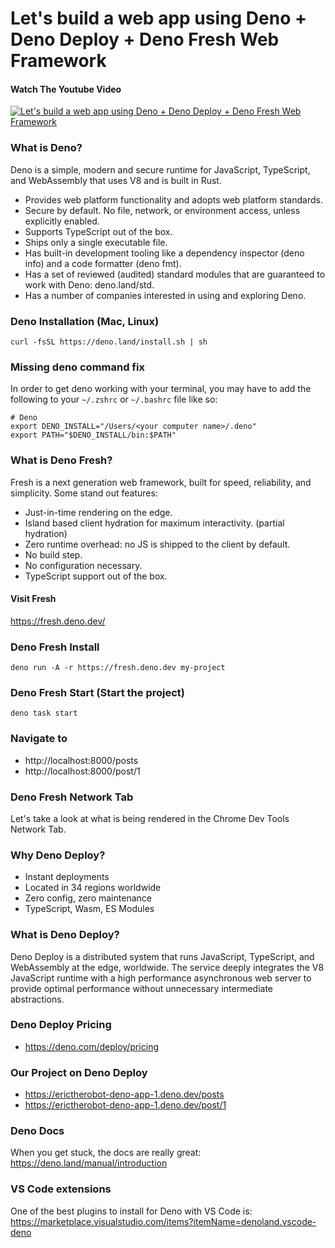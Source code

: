 # Let's build a web app using Deno + Deno Deploy + Deno Fresh Web Framework

#### Watch The Youtube Video

[![Let's build a web app using Deno + Deno Deploy + Deno Fresh Web Framework](https://i.ytimg.com/vi/Qt-YQ0VmgCU/maxresdefault.jpg)](https://www.youtube.com/watch?v=Qt-YQ0VmgCU)


### What is Deno?
Deno is a simple, modern and secure runtime for JavaScript, TypeScript, and WebAssembly that uses V8 and is built in Rust.

- Provides web platform functionality and adopts web platform standards.
- Secure by default. No file, network, or environment access, unless explicitly enabled.
- Supports TypeScript out of the box.
- Ships only a single executable file.
- Has built-in development tooling like a dependency inspector (deno info) and a code formatter (deno fmt).
- Has a set of reviewed (audited) standard modules that are guaranteed to work with Deno: deno.land/std.
- Has a number of companies interested in using and exploring Deno.

### Deno Installation (Mac, Linux)
`curl -fsSL https://deno.land/install.sh | sh`

### Missing deno command fix
In order to get deno working with your terminal, you may have to add the following to your `~/.zshrc` or `~/.bashrc` file like so:

```
# Deno
export DENO_INSTALL="/Users/<your computer name>/.deno"
export PATH="$DENO_INSTALL/bin:$PATH"
```

### What is Deno Fresh?
Fresh is a next generation web framework, built for speed, reliability, and simplicity. Some stand out features:

- Just-in-time rendering on the edge.
- Island based client hydration for maximum interactivity. (partial hydration)
- Zero runtime overhead: no JS is shipped to the client by default.
- No build step.
- No configuration necessary.
- TypeScript support out of the box.



#### Visit Fresh
https://fresh.deno.dev/

### Deno Fresh Install
`deno run -A -r https://fresh.deno.dev my-project`

### Deno Fresh Start (Start the project)
`deno task start`

### Navigate to 
- http://localhost:8000/posts
- http://localhost:8000/post/1

### Deno Fresh Network Tab
Let's take a look at what is being rendered in the Chrome Dev Tools Network Tab.

### Why Deno Deploy?
- Instant deployments
- Located in 34 regions worldwide
- Zero config, zero maintenance
- TypeScript, Wasm, ES Modules

### What is Deno Deploy?
Deno Deploy is a distributed system that runs JavaScript, TypeScript, and WebAssembly at the edge, worldwide. The service deeply integrates the V8 JavaScript runtime with a high performance asynchronous web server to provide optimal performance without unnecessary intermediate abstractions.

### Deno Deploy Pricing
- https://deno.com/deploy/pricing

### Our Project on Deno Deploy
- https://erictherobot-deno-app-1.deno.dev/posts
- https://erictherobot-deno-app-1.deno.dev/post/1

### Deno Docs
When you get stuck, the docs are really great:
https://deno.land/manual/introduction

### VS Code extensions
One of the best plugins to install for Deno with VS Code is:
https://marketplace.visualstudio.com/items?itemName=denoland.vscode-deno
